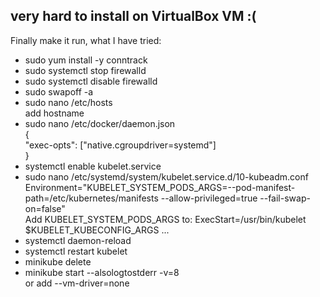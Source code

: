## very hard to install on VirtualBox VM :(  
Finally make it run, what I have tried:
- sudo yum install -y conntrack
- sudo systemctl stop firewalld
- sudo systemctl disable firewalld
- sudo swapoff -a
- sudo nano /etc/hosts  
add hostname
- sudo nano /etc/docker/daemon.json  
  {  
  "exec-opts": ["native.cgroupdriver=systemd"]  
  }
- systemctl enable kubelet.service
- sudo nano /etc/systemd/system/kubelet.service.d/10-kubeadm.conf  
  Environment="KUBELET_SYSTEM_PODS_ARGS=--pod-manifest-path=/etc/kubernetes/manifests --allow-privileged=true --fail-swap-on=false"  
  Add KUBELET_SYSTEM_PODS_ARGS to:
  ExecStart=/usr/bin/kubelet $KUBELET_KUBECONFIG_ARGS ...
- systemctl daemon-reload
- systemctl restart kubelet
- minikube delete
- minikube start --alsologtostderr -v=8  
or add --vm-driver=none